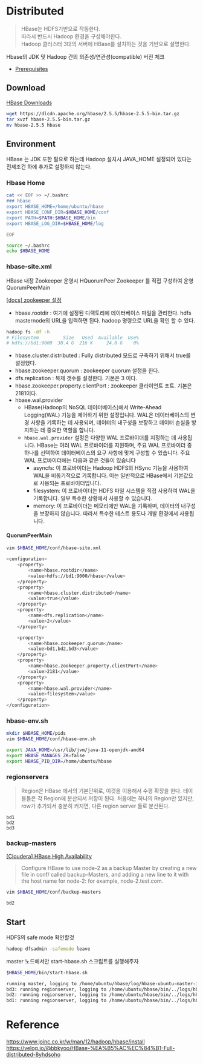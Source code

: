 
# Distributed

> HBase는 HDFS기반으로 작동한다.  
> 따라서 반드시 Hadoop 환경을 구성해야한다.  
> Hadoop 클러스터 3대의 서버에 HBase를 설치하는 것을 기반으로 설명한다.

Hbase의 JDK 및 Hadoop 간의 의존성/연관성(compatible) 버전 체크
- [Prerequisites](https://hbase.apache.org/book.html#basic.prerequisites)

## Download

[HBase Downloads](hbase.apache.org/downloads.html)

```bash
wget https://dlcdn.apache.org/hbase/2.5.5/hbase-2.5.5-bin.tar.gz
tar xvzf hbase-2.5.5-bin.tar.gz
mv hbase-2.5.5 hbase
```

## Environment

HBase 는 JDK 또한 필요로 하는데 Hadoop 설치시 JAVA_HOME 설정되어 있다는 전제조건 하에 추가로 설정하지 않는다.

### Hbase Home
```bash
cat << EOF >> ~/.bashrc
### hbase
export HBASE_HOME=/home/ubuntu/hbase
export HBASE_CONF_DIR=$HBASE_HOME/conf
export PATH=$PATH:$HBASE_HOME/bin
export HBASE_LOG_DIR=$HBASE_HOME/log

EOF

source ~/.bashrc
echo $HBASE_HOME
```

### hbase-site.xml

HBase 내장 Zookeeper 운영시 HQuorumPeer
Zookeeper 를 직접 구성하여 운영 QuorumPeerMain 

[[docs] zookeeper 설정](http://svn.apache.org/repos/asf/hbase/hbase.apache.org/trunk/0.94/book/zookeeper.html)

- hbase.rootdir : 여기에 설정된 디렉토리에 데이터베이스 파일을 관리한다. hdfs masternode의 URL을 입력하면 된다. hadoop 명령으로 URL을 확인 할 수 있다.
```bash
hadoop fs -df -h
# Filesystem         Size   Used  Available  Use%
# hdfs://bd1:9000  38.4 G  216 K     24.0 G    0%
```
- hbase.cluster.distributed : Fully distributed 모드로 구축하기 위해서 true를 설정했다.
- hbase.zookeeper.quorum : zookeeper quorum 설정을 한다.
- dfs.replication : 복제 갯수를 설정한다. 기본은 3 이다.
- hbase.zookeeper.property.clientPort : zookeeper 클라이언트 포트. 기본은 2181이다.
- hbase.wal.provider
  - HBase(Hadoop의 NoSQL 데이터베이스)에서 Write-Ahead Logging(WAL) 기능을 제어하기 위한 설정입니다. WAL은 데이터베이스의 변경 사항을 기록하는 데 사용되며, 데이터의 내구성을 보장하고 데이터 손실을 방지하는 데 중요한 역할을 합니다.
  - `hbase.wal.provider` 설정은 다양한 WAL 프로바이더를 지정하는 데 사용됩니다. HBase는 여러 WAL 프로바이더를 지원하며, 주요 WAL 프로바이더 중 하나를 선택하여 데이터베이스의 요구 사항에 맞게 구성할 수 있습니다. 주요 WAL 프로바이더에는 다음과 같은 것들이 있습니다
    - asyncfs: 이 프로바이더는 Hadoop HDFS의 HSync 기능을 사용하여 WAL을 비동기적으로 기록합니다. 이는 일반적으로 HBase에서 기본값으로 사용되는 프로바이더입니다.
    - filesystem: 이 프로바이더는 HDFS 파일 시스템을 직접 사용하여 WAL을 기록합니다. 일부 특수한 상황에서 사용할 수 있습니다.
    - memory: 이 프로바이더는 메모리에만 WAL을 기록하며, 데이터의 내구성을 보장하지 않습니다. 따라서 특수한 테스트 용도나 개발 환경에서 사용됩니다.

#### QuorumPeerMain
```bash
vim $HBASE_HOME/conf/hbase-site.xml

<configuration>
	<property>
		<name>hbase.rootdir</name>
		<value>hdfs://bd1:9000/hbase</value>
	</property>
	<property>
		<name>hbase.cluster.distributed</name>
		<value>true</value>
	</property>
	<property>
		<name>dfs.replication</name>
		<value>2</value>
	</property>

	<property>
		<name>hbase.zookeeper.quorum</name>
		<value>bd1,bd2,bd3</value>
	</property>
	<property>
		<name>hbase.zookeeper.property.clientPort</name>
		<value>2181</value> 
	</property> 
	<property>
        <name>hbase.wal.provider</name>
        <value>filesystem</value>
    </property>
</configuration>
```

### hbase-env.sh

```bash
mkdir $HBASE_HOME/pids
vim $HBASE_HOME/conf/hbase-env.sh

export JAVA_HOME=/usr/lib/jvm/java-11-openjdk-amd64
export HBASE_MANAGES_ZK=false
export HBASE_PID_DIR=/home/ubuntu/hbase
```

### regionservers

> Region은 HBase 에서의 기본단위로, 이것을 이용해서 수평 확장을 한다. 테이블들은 각 Region에 분산되서 저장이 된다. 처음에는 하나의 Region만 있지만, row가 추가되서 충분히 커지면, 다른 region server 들로 분산된다.

```
bd1
bd2
bd3
```

### backup-masters

[[Cloudera] HBase High Availability](https://docs.cloudera.com/HDPDocuments/Ambari-2.6.0.0/bk_ambari-operations/content/hbase_high_availability.html)

> Configure HBase to use node-2 as a backup Master by creating a new file in conf/ called backup-Masters, and adding a new line to it with the host name for node-2: for example, node-2.test.com.

```bash
vim $HBASE_HOME/conf/backup-masters

bd2
```

## Start

HDFS의 safe mode 확인할것
```bash
hadoop dfsadmin -safemode leave
```

master 노드에서만 start-hbase.sh 스크립트를 실행해주자

```bash
$HBASE_HOME/bin/start-hbase.sh

running master, logging to /home/ubuntu/hbase/log/hbase-ubuntu-master-ip-192-168-0-180.out
bd3: running regionserver, logging to /home/ubuntu/hbase/bin/../logs/hbase-ubuntu-regionserver-ip-192-168-0-157.out
bd2: running regionserver, logging to /home/ubuntu/hbase/bin/../logs/hbase-ubuntu-regionserver-ip-192-168-0-218.out
bd1: running regionserver, logging to /home/ubuntu/hbase/bin/../logs/hbase-ubuntu-regionserver-ip-192-168-0-180.out
```

# Reference

https://www.joinc.co.kr/w/man/12/hadoop/hbase/install
https://velog.io/@bbkyoo/HBase-%EA%B5%AC%EC%84%B1-Full-distributed-8yhdsoho
